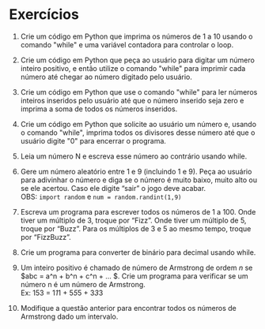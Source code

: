 # Exercícios

1. Crie um código em Python que imprima os números de 1 a 10 usando o comando "while" e uma variável contadora para controlar o loop.

2. Crie um código em Python que peça ao usuário para digitar um número inteiro positivo, e então utilize o comando "while" para imprimir cada número até chegar ao número digitado pelo usuário.

3. Crie um código em Python que use o comando "while" para ler números inteiros inseridos pelo usuário até que o número inserido seja zero e imprima a soma de todos os números inseridos.

4. Crie um código em Python que solicite ao usuário um número e, usando o comando "while", imprima todos os divisores desse número até que o usuário digite "0" para encerrar o programa.

5. Leia um número N e escreva esse número ao contrário usando while.

6. Gere um número aleatório entre 1 e 9 (incluindo 1 e 9). Peça ao usuário para adivinhar o número e diga se o número é muito baixo, muito alto ou se ele acertou. Caso ele digite “sair” o jogo deve acabar.
<br>OBS: ```import random``` e ```num = random.randint(1,9)```

7. Escreva um programa para escrever todos os números de 1 a 100. Onde tiver um múltiplo de 3, troque por “Fizz”. Onde tiver um múltiplo de 5, troque por “Buzz”. Para os múltiplos de 3 e 5 ao mesmo tempo, troque por “FizzBuzz”.

8. Crie um programa para converter de binário para decimal usando while.

9. Um inteiro positivo é chamado de número de Armstrong de ordem $n$ se $abc = a^n + b^n + c^n + ... $. Crie um programa para verificar se um número n é um número de Armstrong.
<br>Ex: 153 = 1*1*1 + 5*5*5 + 3*3*3

10. Modifique a questão anterior para encontrar todos os números de Armstrong dado um intervalo.


